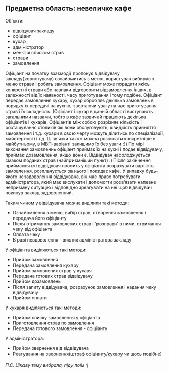 Предметна область: невеличке кафе
--------------------

Об'єкти:
 * відвідувач закладу
 * офіціант
 * кухар
 * адміністратор
 * меню зі списком страв
 * страви
 * замовлення

Офіціант на початку взаємодії пропонує відвідувачу закладу(користувачу) ознайомитись з меню, користувач вибирає з меню страви і робить замовлення. Офіціант може порадити якісь конкретні страви або навпаки відговорити відзамовлення інших, в залежності від їх наявності, часу приготування і тому подібне.
Офіціант передає замовлення кухару, кухар обробляє декілька замовлень в порядку їх передачі на кухню, звертаючи увагу на час приготування страв і їх складність.
(Офіціант і кухар в данній області виступають загальними назвами, тобто в кафе зазвичай працюють декілька офіціантів і кухарів. Офіціантів між собою розрізняє кількість і розташування столиків які вони обслуговують, швидкість прийняття замовлення і т.д. кухари в свою чергу можуть ділитись по спеціалізації, майстерності і т.д. Ці зв'язки також можна розписати конкретніше в майбутньому, в МВП-варіанті залишимо їх без уваги :))
По мірі виконання замовленнь офіціант приймає їх на кухні і подає відвідувачу, приймає дозамовлення, якщо вони є.
Відвідувач насолоджується смаком поданих страв (найприємніший пункт) :)
Після закінчення приймання їжі відвідувач просить у офіціанта розрахувати вартість замовлення, розплачується за нього і покидає кафе. У випадку будь-якого незадоволення відвідувача, він має право потребувати адміністратора, який має вислухати і допомогти розвʼязати напевне неприємну ситуацію і відповідно зреагувати на неї щоб відвідувач покинув заклад задоволенний.

Таким чином у відвідувача можна виділити такі методи:
 * Ознайомлення з меню, вибір страв, створення замовлення і передача його офіціанту
 * Після отримання замовлених страв і 'розправи' з ними, отримання чеку від офіціанта
 * Оплата чеку
 * В разі невдоволення - виклик адміністратора закладу

У офіціанта виділяються такі методи:
 * Прийом замовлення
 * Передача замовлення кухару
 * Прийом замовлених страв у кухаря
 * Передача готових страв відвідувачу
 * Прийом дозамовлень
 * Після запиту відвідувача, розрахунок замовлення і надання чеку відвідувачу
 * Прийом оплати

У кухаря виділяються такі методи:
 * Прийом списку замовлення у офіціанта
 * Приготовлення страв по замовлення
 * Передача готового замовлення - офіціанту

У адміністратора:
 * Прийом звернення від відвідувача
 * Реагування на звернення(штраф офіціанту/кухару чи щось подібне)

###### П.С. Цікаву тему вибрала, піду поїм :|
